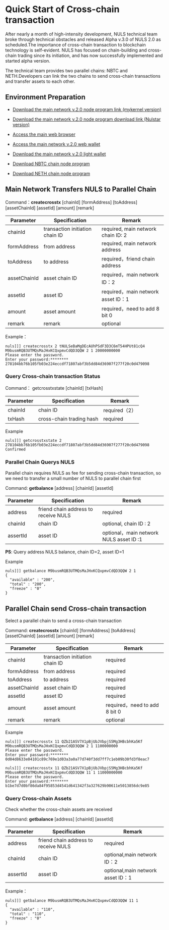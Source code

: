 # Quick Start of Cross-chain transaction

After nearly a month of high-intensity development, NULS technical team broke through technical obstacles and released Alpha v.3.0 of NULS 2.0 as scheduled.The importance of cross-chain transaction to blockchain technology is self-evident. NULS has focused on chain-building and cross-chain trading since its initiation, and has now successfully implemented and started alpha version.

The technical team provides two parallel chains: NBTC and NETH.Developers can link the two chains to send cross-chain transactions and transfer assets to each other.
## Environment Preparation

- [Download the main network v.2.0 node program link (mykernel version)](https://nuls-usa-west.oss-us-west-1.aliyuncs.com/pangu/NULS-Wallet-linux64-alpha3-main.tar.gz)

- [Download the main network v.2.0 node program download link (Nulstar version)](https://nuls-usa-west.oss-us-west-1.aliyuncs.com/pangu/NULS-Wallet-linux64-alpha3-main-nulstar.tar.gz)

- [Access the main web browser](http://alpha.nulscan.io/)

- [Access the main network v.2.0 web wallet](https://alpha.wallet.nuls.io/)

- [Download the main network v.2.0 light wallet]()

- [Download NBTC chain node program](https://nuls-usa-west.oss-us-west-1.aliyuncs.com/pangu/NULS-Wallet-linux64-alpha3-NBTC.tar.gz)

- [Download NETH chain node program](https://nuls-usa-west.oss-us-west-1.aliyuncs.com/pangu/NULS-Wallet-linux64-alpha3-NETH.tar.gz)



## Main Network Transfers NULS to Parallel Chain

Command：**createcrosstx** [chainId] [formAddress] [toAddress] [assetChainId] [assetId] [amount] [remark]

| Parameter    | Specification                 | Remark                             |
| ------------ | ----------------------------- | ---------------------------------- |
| chainId      | transaction initiation chain ID | required, main network chain ID: 2 |
| formAddress  | from address          | required, main network address     |
| toAddress    | to address           | required，friend chain address     |
| assetChainId | asset chain ID                | required，main network ID：2       |
| assetId      | asset ID                      | required，main network asset ID：1 |
| amount       | asset amount                  | required，need to add 8 bit 0      |
| remark       | remark                        | optional                           |

Example：

```
nuls]]] createcrosstx 2 tNULSeBaMgDEcAUhPSdF3D3C6mT54HPUt81cQ4 M9busmRQB3UTMQsMaJHxKCQxpmvCdQD3QQW 2 1 20000000000
Please enter the password.
Enter your password:********
278104bb76b105fb03e224eccdf71807abf3b5dd84d36907f277f20c0d479098
```

### Query Cross-chain transaction Status

Command： getcrosstxstate [chainId] [txHash]

| Parameter | Specification            | Remark        |
| --------- | ------------------------ | ------------- |
| chainId   | chain ID                 | required（2） |
| txHash    | cross-chain trading hash | required      |

Example

```
nuls]]] getcrosstxstate 2 278104bb76b105fb03e224eccdf71807abf3b5dd84d36907f277f20c0d479098
Confirmed
```



### Parallel Chain Querys NULS

Parallel chain requires NULS as  fee for sending cross-chain transaction, so we need to transfer a small number of NULS to parallel chain first

Command: **getbalance** [address] [chainId] [assetId]

| Parameter | Specification                        | Remark                                    |
| --------- | ------------------------------------ | ----------------------------------------- |
| address   | friend chain address to receive NULS | required                                  |
| chainId   | chain ID                             | optional, chain ID : 2                    |
| assertId  | asset ID                             | optional，main network NULS asset ID :1 |

**PS**: Query address NULS balance, chain ID=2, asset ID=1

Example

```
nuls]]] getbalance M9busmRQB3UTMQsMaJHxKCQxpmvCdQD3QQW 2 1
{
  "available" : "200",
  "total" : "200",
  "freeze" : "0"
}
```



## Parallel Chain send Cross-chain transaction

Select a parallel chain to send a cross-chain transaction

Command: **createcrosstx** [chainId] [formAddress] [toAddress] [assetChainId] [assetId] [amount] [remark]

| Parameter    | Specification                 | Remark                        |
| ------------ | ----------------------------- | ----------------------------- |
| chainId      | transaction initiation chain ID | required                      |
| formAddress  | from address          | required                      |
| toAddress    | to address           | required                      |
| assetChainId | asset chain ID                | required                      |
| assetId      | asset ID                      | required                      |
| amount       | asset amount                  | required，need to add 8 bit 0 |
| remark       | remark                        | optional                      |

Example

```
nuls]]] createcrosstx 11 QZb21ASV7X1pBjUbJVbpjS5Mg3HBcbhKa5Kf M9busmRQB3UTMQsMaJHxKCQxpmvCdQD3QQW 2 1 1100000000
Please enter the password.
Enter your password:********
0d04d8633e04101c89c769e1d03a3a0a77d740f3dd7ff7c1eb09b30fd3f8eac7

nuls]]] createcrosstx 11 QZb21ASV7X1pBjUbJVbpjS5Mg3HBcbhKa5Kf M9busmRQB3UTMQsMaJHxKCQxpmvCdQD3QQW 11 1 11000000000
Please enter the password.
Enter your password:********
b1be7d7d0bf86da84f95853d4541d641342f3a327629b90611e5013856dc9e85
```

### Query Cross-chain Assets

Check whether the cross-chain assets are received

Command: **getbalance** [address]  [chainId] [assetId]

| Parameter | Specification                        | Remark                            |
| --------- | ------------------------------------ | --------------------------------- |
| address   | friend chain address to receive NULS | required                          |
| chainId   | chain ID                             | optional,main network ID：2      |
| assertId  | asset ID                             | optional,main network asset ID：1 |

Example：

```
nuls]]] getbalance M9busmRQB3UTMQsMaJHxKCQxpmvCdQD3QQW 11 1
{
  "available" : "110",
  "total" : "110",
  "freeze" : "0"
}

```

